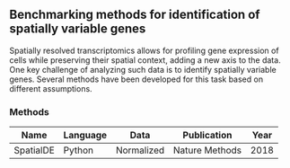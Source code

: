 ## Benchmarking methods for identification of spatially variable genes

Spatially resolved transcriptomics allows for profiling gene expression of cells while preserving their spatial context, adding a new axis to the data. One key challenge of analyzing such data is to identify spatially variable genes. Several methods have been developed for this task based on different assumptions.



### Methods

| Name      | Language | Data       | Publication     | Year  |
| ---       | ---      | ---        | -----------     |-------|
| SpatialDE | Python   | Normalized |  Nature Methods |  2018 |
